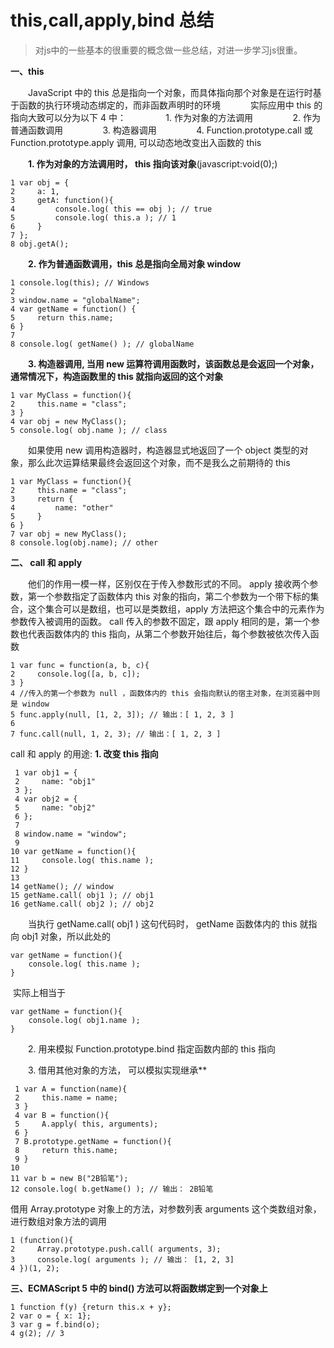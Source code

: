 # this,call,apply,bind 总结



>对js中的一些基本的很重要的概念做一些总结，对进一步学习js很重。

**一、this**

　　JavaScript 中的 this 总是指向一个对象，而具体指向那个对象是在运行时基于函数的执行环境动态绑定的，而非函数声明时的环境
    　　实际应用中 this 的指向大致可以分为以下 4 中：
        　　1. 作为对象的方法调用
        　　2. 作为普通函数调用
        　　3. 构造器调用
        　　4. Function.prototype.call 或 Function.prototype.apply 调用, 可以动态地改变出入函数的 this

　　**1. 作为对象的方法调用时， this 指向该对象**(javascript:void(0);)

```
1 var obj = {
2     a: 1,
3     getA: function(){
4         console.log( this == obj ); // true
5         console.log( this.a ); // 1
6     }
7 };
8 obj.getA();
```


　　**2. 作为普通函数调用，this 总是指向全局对象 window**

```
1 console.log(this); // Windows
2 
3 window.name = "globalName";
4 var getName = function() {
5     return this.name;
6 }
7 
8 console.log( getName() ); // globalName
```

　　**3. 构造器调用, 当用 new 运算符调用函数时，该函数总是会返回一个对象，通常情况下，构造函数里的 this 就指向返回的这个对象**

```
1 var MyClass = function(){
2     this.name = "class";    
3 }
4 var obj = new MyClass();
5 console.log( obj.name ); // class
```

 

　　如果使用 new 调用构造器时，构造器显式地返回了一个 object 类型的对象，那么此次运算结果最终会返回这个对象，而不是我么之前期待的 this

```
1 var MyClass = function(){
2     this.name = "class";
3     return {
4         name: "other"
5     }
6 }
7 var obj = new MyClass();
8 console.log(obj.name); // other
```


**二、 call 和 apply**

　　他们的作用一模一样，区别仅在于传入参数形式的不同。
      apply 接收两个参数，第一个参数指定了函数体内 this 对象的指向，第二个参数为一个带下标的集合，这个集合可以是数组，也可以是类数组，apply 方法把这个集合中的元素作为参数传入被调用的函数。
      call 传入的参数不固定，跟 apply 相同的是，第一个参数也代表函数体内的 this 指向，从第二个参数开始往后，每个参数被依次传入函数

```
1 var func = function(a, b, c){
2     console.log([a, b, c]);
3 }
4 //传入的第一个参数为 null ，函数体内的 this 会指向默认的宿主对象，在浏览器中则是 window
5 func.apply(null, [1, 2, 3]); // 输出：[ 1, 2, 3 ]
6 
7 func.call(null, 1, 2, 3); // 输出：[ 1, 2, 3 ]
```

 

call 和 apply 的用途:
**1. 改变 this 指向**

```
 1 var obj1 = {
 2     name: "obj1"
 3 };
 4 var obj2 = {
 5     name: "obj2"
 6 };
 7 
 8 window.name = "window";
 9 
10 var getName = function(){
11     console.log( this.name );
12 }
13 
14 getName(); // window
15 getName.call( obj1 ); // obj1
16 getName.call( obj2 ); // obj2
```


　　当执行 getName.call( obj1 ) 这句代码时， getName 函数体内的 this 就指向 obj1 对象，所以此处的

```
var getName = function(){
    console.log( this.name );
}
```

​	实际上相当于

```
var getName = function(){
    console.log( obj1.name );
}
```



  　　2. 用来模拟 Function.prototype.bind 指定函数内部的 this 指向

　　3. 借用其他对象的方法， 可以模拟实现继承**

```
 1 var A = function(name){
 2     this.name = name;
 3 }
 4 var B = function(){
 5     A.apply( this, arguments);
 6 }
 7 B.prototype.getName = function(){
 8     return this.name;
 9 }
10 
11 var b = new B("2B铅笔");
12 console.log( b.getName() ); // 输出： 2B铅笔
```

借用 Array.prototype 对象上的方法，对参数列表 arguments 这个类数组对象，进行数组对象方法的调用

```
1 (function(){
2     Array.prototype.push.call( arguments, 3);
3     console.log( arguments ); // 输出： [1, 2, 3]
4 })(1, 2); 
```

**三、ECMAScript 5 中的 bind() 方法可以将函数绑定到一个对象上**　　

```
1 function f(y) {return this.x + y};
2 var o = { x: 1};
3 var g = f.bind(o);
4 g(2); // 3
```

 

